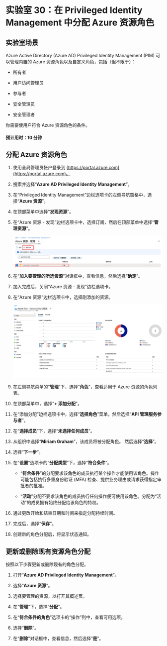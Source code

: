 ﻿---
lab:
    title: '30 - 在 Privileged Identity Management 中分配 Azure 资源角色'
    learning path: '04'
    module: '模块 03 - 计划和实现特权访问'
---

# 实验室 30：在 Privileged Identity Management 中分配 Azure 资源角色

## 实验室场景

Azure Active Directory (Azure AD) Privileged Identity Management (PIM) 可以管理内置的 Azure 资源角色以及自定义角色，包括（但不限于）：

- 所有者

- 用户访问管理员

- 参与者

- 安全管理员

- 安全管理者

你需要使用户符合 Azure 资源角色的条件。

#### 预计用时：10 分钟

## 分配 Azure 资源角色

1. 使用全局管理员帐户登录到 [https://portal.azure.com](https://portal.azure.com)。

2. 搜索并选择“**Azure AD Privileged Identity Management**”。

3. 在“Privileged Identity Management”边栏选项卡的左侧导航窗格中，选择“**Azure 资源**”。

4. 在顶部菜单中选择“**发现资源**”。

5. 在“Azure 资源 - 发现”边栏选项卡中，选择订阅，然后在顶部菜单中选择“**管理资源**”。

    ![显示“Azure 资源发现”边栏选项卡的屏幕图像，其中突出显示了订阅和“管理资源”](./media/lp4-mod3-pim-azure-resource-management.png)

6. 在“**加入要管理的所选资源**”对话框中，查看信息，然后选择“**确定**”。

7. 加入完成后，关闭“Azure 资源 - 发现”边栏选项卡。

8. 在“Azure 资源”边栏选项卡中，选择刚添加的资源。

    ![显示最近添加的 Azure 资源的屏幕图像](./media/lp4-mod3-pim-az-resource-overview.png)

9. 在左侧导航菜单的“**管理**”下，选择“**角色**”，查看适用于 Azure 资源的角色列表。

10. 在顶部菜单中，选择“**+ 添加分配**”。

11. 在“添加分配”边栏选项卡中，选择“**选择角色**”菜单，然后选择“**API 管理服务参与者**”。

12. 在“**选择成员**”下，选择“**未选择任何成员**”。

13. 从组织中选择“**Miriam Graham**”，该成员将被分配角色。  然后选择“**选择**”。

14. 选择“**下一步**”。

15. 在“**设置**”选项卡的“**分配类型**”下，选择“**符合条件**”。

    - “**符合条件**”的分配要求该角色的成员执行某个操作才能使用该角色。操作可能包括执行多重身份验证 (MFA) 检查、提供业务理由或请求获得指定审批者的批准。

    - “**活动**”分配不要求该角色的成员执行任何操作便可使用该角色。分配为“活动”的成员拥有始终分配给该角色的特权。

16. 通过更改开始和结束日期和时间来指定分配持续时间。

17. 完成后，选择“**保存**”。

18. 创建新的角色分配后，将显示状态通知。

## 更新或删除现有资源角色分配

按照以下步骤更新或删除现有的角色分配。

1. 打开“**Azure AD Privileged Identity Management**”。

2. 选择“**Azure 资源**”。

3. 选择要管理的资源，以打开其概述页。

4. 在“**管理**”下，选择“**分配**”。

5. 在“**符合条件的角色**”选项卡的“操作”列中，查看可用选项。

6. 选择“**删除**”。

7. 在“**删除**”对话框中，查看信息，然后选择“**是**”。
